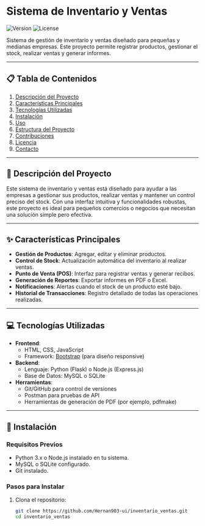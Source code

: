 # Sistema de Inventario y Ventas

![Version](https://img.shields.io/badge/version-1.0-blue)
![License](https://img.shields.io/badge/license-MIT-green)

Sistema de gestión de inventario y ventas diseñado para pequeñas y medianas empresas. Este proyecto permite registrar productos, gestionar el stock, realizar ventas y generar informes.

---

## 📋 Tabla de Contenidos

1. [Descripción del Proyecto](#descripción-del-proyecto)
2. [Características Principales](#características-principales)
3. [Tecnologías Utilizadas](#tecnologías-utilizadas)
4. [Instalación](#instalación)
5. [Uso](#uso)
6. [Estructura del Proyecto](#estructura-del-proyecto)
7. [Contribuciones](#contribuciones)
8. [Licencia](#licencia)
9. [Contacto](#contacto)

---

## 📖 Descripción del Proyecto

Este sistema de inventario y ventas está diseñado para ayudar a las empresas a gestionar sus productos, realizar ventas y mantener un control preciso del stock. Con una interfaz intuitiva y funcionalidades robustas, este proyecto es ideal para pequeños comercios o negocios que necesitan una solución simple pero efectiva.

---

## ✨ Características Principales

- **Gestión de Productos**: Agregar, editar y eliminar productos.
- **Control de Stock**: Actualización automática del inventario al realizar ventas.
- **Punto de Venta (POS)**: Interfaz para registrar ventas y generar recibos.
- **Generación de Reportes**: Exportar informes en PDF o Excel.
- **Notificaciones**: Alertas cuando el stock de un producto esté bajo.
- **Historial de Transacciones**: Registro detallado de todas las operaciones realizadas.

---

## 💻 Tecnologías Utilizadas

- **Frontend**:
  - HTML, CSS, JavaScript
  - Framework: [Bootstrap](https://getbootstrap.com/) (para diseño responsive)
- **Backend**:
  - Lenguaje: Python (Flask) o Node.js (Express.js)
  - Base de Datos: MySQL o SQLite
- **Herramientas**:
  - Git/GitHub para control de versiones
  - Postman para pruebas de API
  - Herramientas de generación de PDF (por ejemplo, pdfmake)

---

## 🚀 Instalación

### Requisitos Previos

- Python 3.x o Node.js instalado en tu sistema.
- MySQL o SQLite configurado.
- Git instalado.

### Pasos para Instalar

1. Clona el repositorio:
   ```bash
   git clone https://github.com/Hernan903-ui/inventario_ventas.git
   cd inventario_ventas

